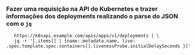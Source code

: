 ### Fazer uma requisição na API do Kubernetes e trazer informações dos deployments realizando o parse do JSON com o ```jq```

```curl -Sks -u username:password \
   https://k8sapi.example.com/apis/apps/v1/deployments | \
   jq -r '[.items[] | {name:.metadata.name, live: .spec.template.spec.containers[].livenessProbe.initialDelaySeconds }]'
```
